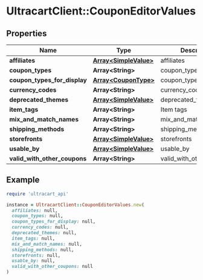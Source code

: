 # UltracartClient::CouponEditorValues

## Properties

| Name | Type | Description | Notes |
| ---- | ---- | ----------- | ----- |
| **affiliates** | [**Array&lt;SimpleValue&gt;**](SimpleValue.md) | affiliates | [optional] |
| **coupon_types** | **Array&lt;String&gt;** | coupon_types | [optional] |
| **coupon_types_for_display** | [**Array&lt;CouponType&gt;**](CouponType.md) | coupon_types_for_display | [optional] |
| **currency_codes** | **Array&lt;String&gt;** | currency_codes | [optional] |
| **deprecated_themes** | [**Array&lt;SimpleValue&gt;**](SimpleValue.md) | deprecated_themes | [optional] |
| **item_tags** | **Array&lt;String&gt;** | Item tags | [optional] |
| **mix_and_match_names** | **Array&lt;String&gt;** | mix_and_match_names | [optional] |
| **shipping_methods** | **Array&lt;String&gt;** | shipping_methods | [optional] |
| **storefronts** | [**Array&lt;SimpleValue&gt;**](SimpleValue.md) | storefronts | [optional] |
| **usable_by** | [**Array&lt;SimpleValue&gt;**](SimpleValue.md) | usable_by | [optional] |
| **valid_with_other_coupons** | **Array&lt;String&gt;** | valid_with_other_coupons | [optional] |

## Example

```ruby
require 'ultracart_api'

instance = UltracartClient::CouponEditorValues.new(
  affiliates: null,
  coupon_types: null,
  coupon_types_for_display: null,
  currency_codes: null,
  deprecated_themes: null,
  item_tags: null,
  mix_and_match_names: null,
  shipping_methods: null,
  storefronts: null,
  usable_by: null,
  valid_with_other_coupons: null
)
```

